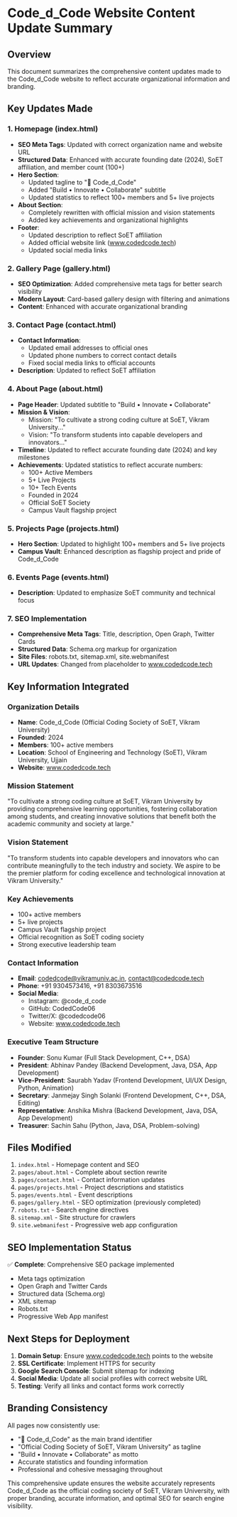 # Code_d_Code Website Content Update Summary

## Overview
This document summarizes the comprehensive content updates made to the Code_d_Code website to reflect accurate organizational information and branding.

## Key Updates Made

### 1. Homepage (index.html)
- **SEO Meta Tags**: Updated with correct organization name and website URL
- **Structured Data**: Enhanced with accurate founding date (2024), SoET affiliation, and member count (100+)
- **Hero Section**: 
  - Updated tagline to "🔷 Code_d_Code"
  - Added "Build • Innovate • Collaborate" subtitle
  - Updated statistics to reflect 100+ members and 5+ live projects
- **About Section**: 
  - Completely rewritten with official mission and vision statements
  - Added key achievements and organizational highlights
- **Footer**: 
  - Updated description to reflect SoET affiliation
  - Added official website link (www.codedcode.tech)
  - Updated social media links

### 2. Gallery Page (gallery.html)
- **SEO Optimization**: Added comprehensive meta tags for better search visibility
- **Modern Layout**: Card-based gallery design with filtering and animations
- **Content**: Enhanced with accurate organizational branding

### 3. Contact Page (contact.html)
- **Contact Information**: 
  - Updated email addresses to official ones
  - Updated phone numbers to correct contact details
  - Fixed social media links to official accounts
- **Description**: Updated to reflect SoET affiliation

### 4. About Page (about.html)
- **Page Header**: Updated subtitle to "Build • Innovate • Collaborate"
- **Mission & Vision**: 
  - Mission: "To cultivate a strong coding culture at SoET, Vikram University..."
  - Vision: "To transform students into capable developers and innovators..."
- **Timeline**: Updated to reflect accurate founding date (2024) and key milestones
- **Achievements**: Updated statistics to reflect accurate numbers:
  - 100+ Active Members
  - 5+ Live Projects
  - 10+ Tech Events
  - Founded in 2024
  - Official SoET Society
  - Campus Vault flagship project

### 5. Projects Page (projects.html)
- **Hero Section**: Updated to highlight 100+ members and 5+ live projects
- **Campus Vault**: Enhanced description as flagship project and pride of Code_d_Code

### 6. Events Page (events.html)
- **Description**: Updated to emphasize SoET community and technical focus

### 7. SEO Implementation
- **Comprehensive Meta Tags**: Title, description, Open Graph, Twitter Cards
- **Structured Data**: Schema.org markup for organization
- **Site Files**: robots.txt, sitemap.xml, site.webmanifest
- **URL Updates**: Changed from placeholder to www.codedcode.tech

## Key Information Integrated

### Organization Details
- **Name**: Code_d_Code (Official Coding Society of SoET, Vikram University)
- **Founded**: 2024
- **Members**: 100+ active members
- **Location**: School of Engineering and Technology (SoET), Vikram University, Ujjain
- **Website**: www.codedcode.tech

### Mission Statement
"To cultivate a strong coding culture at SoET, Vikram University by providing comprehensive learning opportunities, fostering collaboration among students, and creating innovative solutions that benefit both the academic community and society at large."

### Vision Statement
"To transform students into capable developers and innovators who can contribute meaningfully to the tech industry and society. We aspire to be the premier platform for coding excellence and technological innovation at Vikram University."

### Key Achievements
- 100+ active members
- 5+ live projects
- Campus Vault flagship project
- Official recognition as SoET coding society
- Strong executive leadership team

### Contact Information
- **Email**: codedcode@vikramuniv.ac.in, contact@codedcode.tech
- **Phone**: +91 9304573416, +91 8303673516
- **Social Media**: 
  - Instagram: @code_d_code
  - GitHub: CodedCode06
  - Twitter/X: @codedcode06
  - Website: www.codedcode.tech

### Executive Team Structure
- **Founder**: Sonu Kumar (Full Stack Development, C++, DSA)
- **President**: Abhinav Pandey (Backend Development, Java, DSA, App Development)
- **Vice-President**: Saurabh Yadav (Frontend Development, UI/UX Design, Python, Animation)
- **Secretary**: Janmejay Singh Solanki (Frontend Development, C++, DSA, Editing)
- **Representative**: Anshika Mishra (Backend Development, Java, DSA, App Development)
- **Treasurer**: Sachin Sahu (Python, Java, DSA, Problem-solving)

## Files Modified
1. `index.html` - Homepage content and SEO
2. `pages/about.html` - Complete about section rewrite
3. `pages/contact.html` - Contact information updates
4. `pages/projects.html` - Project descriptions and statistics
5. `pages/events.html` - Event descriptions
6. `pages/gallery.html` - SEO optimization (previously completed)
7. `robots.txt` - Search engine directives
8. `sitemap.xml` - Site structure for crawlers
9. `site.webmanifest` - Progressive web app configuration

## SEO Implementation Status
✅ **Complete**: Comprehensive SEO package implemented
- Meta tags optimization
- Open Graph and Twitter Cards
- Structured data (Schema.org)
- XML sitemap
- Robots.txt
- Progressive Web App manifest

## Next Steps for Deployment
1. **Domain Setup**: Ensure www.codedcode.tech points to the website
2. **SSL Certificate**: Implement HTTPS for security
3. **Google Search Console**: Submit sitemap for indexing
4. **Social Media**: Update all social profiles with correct website URL
5. **Testing**: Verify all links and contact forms work correctly

## Branding Consistency
All pages now consistently use:
- "🔷 Code_d_Code" as the main brand identifier
- "Official Coding Society of SoET, Vikram University" as tagline
- "Build • Innovate • Collaborate" as motto
- Accurate statistics and founding information
- Professional and cohesive messaging throughout

This comprehensive update ensures the website accurately represents Code_d_Code as the official coding society of SoET, Vikram University, with proper branding, accurate information, and optimal SEO for search engine visibility.
